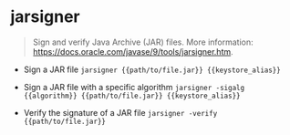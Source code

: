# jarsigner
> Sign and verify Java Archive (JAR) files.
> More information: <https://docs.oracle.com/javase/9/tools/jarsigner.htm>.

- Sign a JAR file
`jarsigner {{path/to/file.jar}} {{keystore_alias}}`

- Sign a JAR file with a specific algorithm
`jarsigner -sigalg {{algorithm}} {{path/to/file.jar}} {{keystore_alias}}`

- Verify the signature of a JAR file
`jarsigner -verify {{path/to/file.jar}}`

